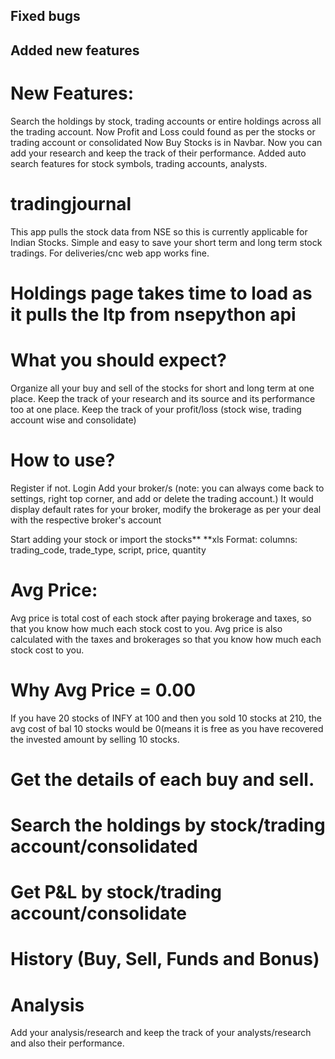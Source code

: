 ## Fixed bugs

## Added new features

# New Features:

Search the holdings by stock, trading accounts or entire holdings across all the trading account.
Now Profit and Loss could found as per the stocks or trading account or consolidated
Now Buy Stocks is in Navbar.
Now you can add your research and keep the track of their performance.
Added auto search features for stock symbols, trading accounts, analysts.

# tradingjournal

This app pulls the stock data from NSE so this is currently applicable for Indian Stocks.
Simple and easy to save your short term and long term stock tradings.
For deliveries/cnc web app works fine.

# Holdings page takes time to load as it pulls the ltp from nsepython api

# What you should expect?

Organize all your buy and sell of the stocks for short and long term at one place.
Keep the track of your research and its source and its performance too at one place.
Keep the track of your profit/loss (stock wise, trading account wise and consolidate)

# How to use?

Register if not.
Login
Add your broker/s (note: you can always come back to settings, right top corner, and add or delete the trading account.)
It would display default rates for your broker, modify the brokerage as per your deal with the respective broker's account

Start adding your stock or import the stocks\*\*
\*\*xls Format:
columns:
trading_code, trade_type, script, price, quantity

# Avg Price:

Avg price is total cost of each stock after paying brokerage and taxes, so that you know how much each stock cost to you.
Avg price is also calculated with the taxes and brokerages so that you know how much each stock cost to you.

# Why Avg Price = 0.00

If you have 20 stocks of INFY at 100 and then you sold 10 stocks at 210, the avg cost of bal 10 stocks would be 0(means it is free as you have recovered the invested amount by selling 10 stocks.

# Get the details of each buy and sell.

# Search the holdings by stock/trading account/consolidated

# Get P&L by stock/trading account/consolidate

# History (Buy, Sell, Funds and Bonus)

# Analysis

Add your analysis/research and keep the track of your analysts/research and also their performance.
